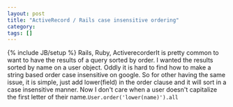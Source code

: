 ```yaml
---
layout: post
title: "ActiveRecord / Rails case insensitive ordering"
category:
tags: []
---
```

{% include JB/setup %}
Rails, Ruby, ActiverecorderIt is pretty common to want to have the results of a query sorted by order. I wanted the results sorted by name on a user object. Oddly it is hard to find how to make a string based order case insensitive on google. So for other having the same issue, it is simple, just add lower(field) in the order clause and it will sort in a case insensitive manner. Now I don't care when a user doesn't capitalize the first letter of their name.``User.order('lower(name)').all ``